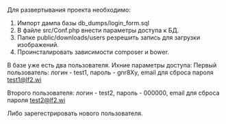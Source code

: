 Для развертывания проекта необходимо:

1. Импорт дампа базы db_dumps/login_form.sql
2. В файле src/Conf.php внести параметры доступа к БД.
3. Папке public/downloads/users резрешить запись для загрузки изображений.
4. Проинсталировать зависимости composer и bower.

В базе уже есть два пользователя. Ихние параметры доступа:
Первый пользователь: логин - test1, пароль - gnr8Xy, 
                     email для сброса пароля test1@lf2.wi
                     
Второго пользователя: логин - test2, пароль - 000000, 
email для сброса пароля test2@lf2.wi


Либо зарегестрировать нового пользователя.
    